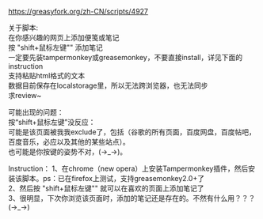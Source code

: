 https://greasyfork.org/zh-CN/scripts/4927

关于脚本:<br>
在你感兴趣的网页上添加便笺或笔记<br>
按 "shift+鼠标左键"" 添加笔记<br>
一定要先装tampermonkey或greasemonkey，不要直接install，详见下面的instruction<br>
支持粘贴html格式的文本<br>
数据目前保存在localstorage里，所以无法跨浏览器，也无法同步<br>
求review~

可能出现的问题：<br>
按“shift+鼠标左键”没反应：<br>
可能是该页面被我我exclude了，包括（谷歌的所有页面，百度网盘，百度帖吧，百度音乐，必应以及其他的某些站点）。<br>
也可能是你按键的姿势不对，(→_→)。

Instruction：
1、在chrome（new opera）上安装Tampermonkey插件，然后安装该脚本。ps：已在firefox上测试，支持greasemonkey2.0+了<br>
2、然后按 "shift+鼠标左键"" 就可以在喜欢的页面上添加笔记了<br>
3、很明显，下次你浏览该页面时，添加的笔记还是存在的。不然有什么用？？？(→_→)
